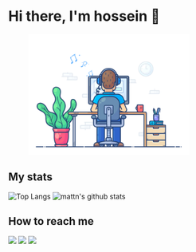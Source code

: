 # Hi there, I'm hossein 🙂
<p align="center" style="width:80%;">
  <img src="https://raw.githubusercontent.com/hossein-heydari79/hossein-heydari79/main/drow.gif" alt="animated" width="80%" />
</p>

## My stats
![Top Langs](https://github-readme-stats.vercel.app/api?username=hossein-heydari79&show_icons=true&include_all_commits=true&theme=material-palenight)
![mattn's github stats](https://github-readme-stats.vercel.app/api/top-langs/?username=hossein-heydari79&layout=compact&theme=material-palenight&langs_count=12)

<!-- 
## What i Know
![javascript](https://img.icons8.com/dusk/64/000000/javascript-logo.png)
![react](https://img.icons8.com/officel/64/000000/react.png)
![sass](https://img.icons8.com/color/64/000000/sass.png) -->

## How to reach me
<a href="https://t.me/hossein_heydari79" target="_blank"><img src="https://www.vectorlogo.zone/logos/telegram/telegram-tile.svg" width="32"/></a>
<a href="mailto:hosseinheydari790228@gmail.com" target="_blank"><img src="https://www.vectorlogo.zone/logos/gmail/gmail-icon.svg" width="32"/></a>
<a href="https://www.linkedin.com/in/hossein-heydari-7085931b8" target="_blank"><img src="https://www.vectorlogo.zone/logos/linkedin/linkedin-tile.svg" width="32"/></a>
